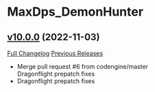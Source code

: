# MaxDps_DemonHunter

## [v10.0.0](https://github.com/kaminaris/MaxDps-DemonHunter/tree/v10.0.0) (2022-11-03)
[Full Changelog](https://github.com/kaminaris/MaxDps-DemonHunter/compare/v9.0.2.4...v10.0.0) [Previous Releases](https://github.com/kaminaris/MaxDps-DemonHunter/releases)

- Merge pull request #6 from codengine/master  
    Dragonflight prepatch fixes  
- Dragonflight prepatch fixes  
